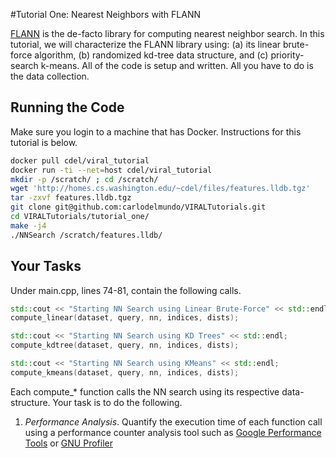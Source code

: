 #Tutorial One: Nearest Neighbors with FLANN

[FLANN](http://www.cs.ubc.ca/research/flann/) is the de-facto library for computing nearest neighbor search. In this tutorial, we will characterize the FLANN library using: (a) its linear brute-force algorithm, (b) randomized kd-tree data structure, and (c) priority-search k-means.
All of the code is setup and written. All you have to do is the data collection.

## Running the Code

Make sure you login to a machine that has Docker. Instructions for this tutorial is below.

~~~bash 
docker pull cdel/viral_tutorial
docker run -ti --net=host cdel/viral_tutorial
mkdir -p /scratch/ ; cd /scratch/
wget 'http://homes.cs.washington.edu/~cdel/files/features.lldb.tgz'
tar -zxvf features.lldb.tgz
git clone git@github.com:carlodelmundo/VIRALTutorials.git
cd VIRALTutorials/tutorial_one/
make -j4
./NNSearch /scratch/features.lldb/
~~~

## Your Tasks

Under main.cpp, lines 74-81, contain the following calls.

~~~cpp
std::cout << "Starting NN Search using Linear Brute-Force" << std::endl;
compute_linear(dataset, query, nn, indices, dists);

std::cout << "Starting NN Search using KD Trees" << std::endl;
compute_kdtree(dataset, query, nn, indices, dists);

std::cout << "Starting NN Search using KMeans" << std::endl;
compute_kmeans(dataset, query, nn, indices, dists);
~~~

Each compute_* function calls the NN search using its respective data-structure. Your task is to do the following.

1. *Performance Analysis*. Quantify the execution time of each function call using a performance counter analysis tool such as [Google Performance Tools](https://github.com/gperftools/gperftools) or [GNU Profiler](https://sourceware.org/binutils/docs/gprof/)
